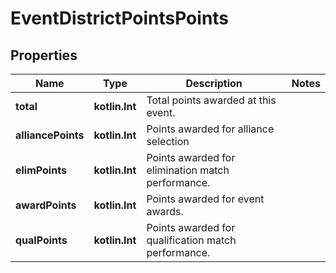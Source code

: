
# EventDistrictPointsPoints

## Properties
Name | Type | Description | Notes
------------ | ------------- | ------------- | -------------
**total** | **kotlin.Int** | Total points awarded at this event. | 
**alliancePoints** | **kotlin.Int** | Points awarded for alliance selection | 
**elimPoints** | **kotlin.Int** | Points awarded for elimination match performance. | 
**awardPoints** | **kotlin.Int** | Points awarded for event awards. | 
**qualPoints** | **kotlin.Int** | Points awarded for qualification match performance. | 



